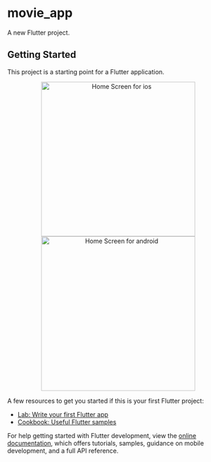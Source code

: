 # movie_app

A new Flutter project.

## Getting Started

This project is a starting point for a Flutter application.

<div align="center">
  <img src="/screenshots/ios.png" width="350" title="Home Screen for ios">
  <img src="/screenshots/android.png" width="350" alt="Home Screen for android">
</div>

A few resources to get you started if this is your first Flutter project:

- [Lab: Write your first Flutter app](https://docs.flutter.dev/get-started/codelab)
- [Cookbook: Useful Flutter samples](https://docs.flutter.dev/cookbook)

For help getting started with Flutter development, view the
[online documentation](https://docs.flutter.dev/), which offers tutorials,
samples, guidance on mobile development, and a full API reference.
